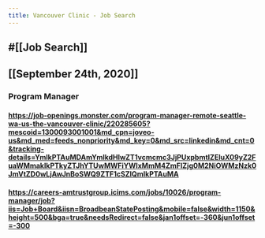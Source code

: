 ```yaml
---
title: Vancouver Clinic - Job Search
---
```


## #[[Job Search]]

## 

## [[September 24th, 2020]]
### Program Manager
#### https://job-openings.monster.com/program-manager-remote-seattle-wa-us-the-vancouver-clinic/220285605?mescoid=1300093001001&md_cpn=joveo-us&md_med=feeds_nonpriority&md_key=0&md_src=linkedin&md_cnt=0&tracking-details=YmlkPTAuMDAmYmlkdHlwZT1vcmcmc3JjPUxpbmtlZEluX09yZ2FuaWMmaklkPTkyZTJhYTUwMWFiYWIxMmM4ZmFlZjg0M2NiOWMzNzk0JmVtZD0wLjAwJnBoSWQ9ZTF1cSZlQmlkPTAuMA

#### https://careers-amtrustgroup.icims.com/jobs/10026/program-manager/job?iis=Job+Board&iisn=BroadbeanStatePosting&mobile=false&width=1150&height=500&bga=true&needsRedirect=false&jan1offset=-360&jun1offset=-300
